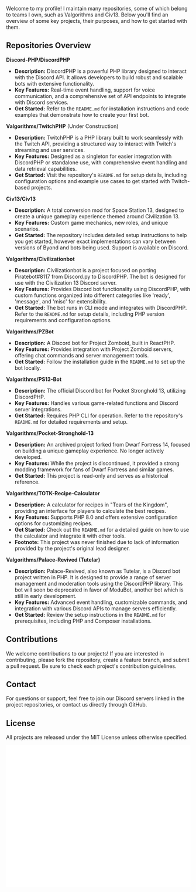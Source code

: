 Welcome to my profile! I maintain many repositories, some of which belong to teams I own, such as Valgorithms and Civ13. Below you'll find an overview of some key projects, their purposes, and how to get started with them.

## Repositories Overview

**Discord-PHP/DiscordPHP**
   - **Description:** DiscordPHP is a powerful PHP library designed to interact with the Discord API. It allows developers to build robust and scalable bots with extensive functionality.
   - **Key Features:** Real-time event handling, support for voice communication, and a comprehensive set of API endpoints to integrate with Discord services.
   - **Get Started:** Refer to the `README.md` for installation instructions and code examples that demonstrate how to create your first bot.

**Valgorithms/TwitchPHP** (Under Construction)
   - **Description:** TwitchPHP is a PHP library built to work seamlessly with the Twitch API, providing a structured way to interact with Twitch's streaming and user services.
   - **Key Features:** Designed as a singleton for easier integration with DiscordPHP or standalone use, with comprehensive event handling and data retrieval capabilities.
   - **Get Started:** Visit the repository's `README.md` for setup details, including configuration options and example use cases to get started with Twitch-based projects.

**Civ13/Civ13**
   - **Description:** A total conversion mod for Space Station 13, designed to create a unique gameplay experience themed around Civilization 13.
   - **Key Features:** Custom game mechanics, new roles, and unique scenarios.
   - **Get Started:** The repository includes detailed setup instructions to help you get started, however exact implementations can vary between versions of Byond and bots being used. Support is available on Discord.

**Valgorithms/Civilizationbot**
   - **Description:** Civilizationbot is a project focused on porting Piratebot#8117 from Discord.py to DiscordPHP. The bot is designed for use with the Civilization 13 Discord server.
   - **Key Features:** Provides Discord bot functionality using DiscordPHP, with custom functions organized into different categories like 'ready', 'message', and 'misc' for extensibility.
   - **Get Started:** The bot runs in CLI mode and integrates with DiscordPHP. Refer to the `README.md` for setup details, including PHP version requirements and configuration options.

**Valgorithms/PZBot**
   - **Description:** A Discord bot for Project Zomboid, built in ReactPHP.
   - **Key Features:** Provides integration with Project Zomboid servers, offering chat commands and server management tools.
   - **Get Started:** Follow the installation guide in the `README.md` to set up the bot locally.

**Valgorithms/PS13-Bot**
   - **Description:** The official Discord bot for Pocket Stronghold 13, utilizing DiscordPHP.
   - **Key Features:** Handles various game-related functions and Discord server integrations.
   - **Get Started:** Requires PHP CLI for operation. Refer to the repository's `README.md` for detailed requirements and setup.

**Valgorithms/Pocket-Stronghold-13**
   - **Description:** An archived project forked from Dwarf Fortress 14, focused on building a unique gameplay experience. No longer actively developed.
   - **Key Features:** While the project is discontinued, it provided a strong modding framework for fans of Dwarf Fortress and similar games.
   - **Get Started:** This project is read-only and serves as a historical reference.

**Valgorithms/TOTK-Recipe-Calculator**
   - **Description:** A calculator for recipes in "Tears of the Kingdom", providing an interface for players to calculate the best recipes.
   - **Key Features:** Supports PHP 8.0 and offers extensive configuration options for customizing recipes.
   - **Get Started:** Check out the `README.md` for a detailed guide on how to use the calculator and integrate it with other tools.
   - **Footnote:** This project was never finished due to lack of information provided by the project's original lead designer.

**Valgorithms/Palace-Revived (Tutelar)**
   - **Description:** Palace-Revived, also known as Tutelar, is a Discord bot project written in PHP. It is designed to provide a range of server management and moderation tools using the DiscordPHP library. This bot will soon be deprecated in favor of ModuBot, another bot which is still in early development.
   - **Key Features:** Advanced event handling, customizable commands, and integration with various Discord APIs to manage servers efficiently.
   - **Get Started:** Review the setup instructions in the `README.md` for prerequisites, including PHP and Composer installations.

## Contributions
We welcome contributions to our projects! If you are interested in contributing, please fork the repository, create a feature branch, and submit a pull request. Be sure to check each project's contribution guidelines.

## Contact
For questions or support, feel free to join our Discord servers linked in the project repositories, or contact us directly through GitHub.

## License
All projects are released under the MIT License unless otherwise specified.

![Metrics](/github-metrics.svg)
